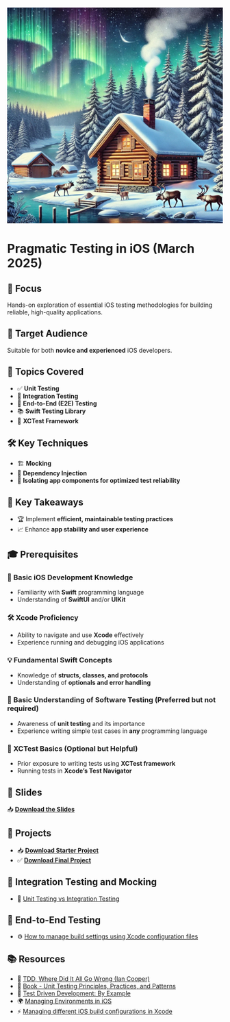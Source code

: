 ![Finland Image](finland-image.jpg)

# Pragmatic Testing in iOS (March 2025)

## 🎯 Focus  
Hands-on exploration of essential iOS testing methodologies for building reliable, high-quality applications.  

## 👥 Target Audience  
Suitable for both **novice and experienced** iOS developers.  

## 📌 Topics Covered  
- ✅ **Unit Testing**  
- 🔗 **Integration Testing**  
- 🔄 **End-to-End (E2E) Testing**  
- 📚 **Swift Testing Library**  
- 🧪 **XCTest Framework**  

## 🛠️ Key Techniques  
- 🏗️ **Mocking**  
- 🔄 **Dependency Injection**  
- 🎯 **Isolating app components for optimized test reliability**  

## 🚀 Key Takeaways  
- 🏆 Implement **efficient, maintainable testing practices**  
- 📈 Enhance **app stability and user experience**  

## 🎓 Prerequisites

### 📱 Basic iOS Development Knowledge  
- Familiarity with **Swift** programming language  
- Understanding of **SwiftUI** and/or **UIKit**  

### 🛠️ Xcode Proficiency  
- Ability to navigate and use **Xcode** effectively  
- Experience running and debugging iOS applications  

### 💡 Fundamental Swift Concepts  
- Knowledge of **structs, classes, and protocols**  
- Understanding of **optionals and error handling**  

### 🧪 Basic Understanding of Software Testing (Preferred but not required)  
- Awareness of **unit testing** and its importance  
- Experience writing simple test cases in **any** programming language  

### 🔬 XCTest Basics (Optional but Helpful)  
- Prior exposure to writing tests using **XCTest framework**  
- Running tests in **Xcode’s Test Navigator**  


## 📑 Slides  

📥 **[Download the Slides]()**  

## 📂 Projects  
- 📥 **[Download Starter Project](/Projects/OuluBankR1-Starter.zip)**  
- ✅ **[Download Final Project](/Projects/OuluBankR1.zip)**  


## 🔄 Integration Testing and Mocking  
- 📌 [Unit Testing vs Integration Testing](https://circleci.com/blog/unit-testing-vs-integration-testing/)  

## 🚀 End-to-End Testing  
- ⚙️ [How to manage build settings using Xcode configuration files](https://www.danijelavrzan.com/posts/2022/11/xcode-configuration/)  

## 📚 Resources  
- 🎥 [TDD, Where Did It All Go Wrong (Ian Cooper)](https://youtu.be/EZ05e7EMOLM?si=QDfLTerjYkA1D-UD)  
- 📖 [Book - Unit Testing Principles, Practices, and Patterns](https://a.co/d/6XjHFDK)  
- 📘 [Test Driven Development: By Example](https://a.co/d/cZwpuFc)  
- 🌍 [Managing Environments in iOS](https://sarunw.com/posts/how-to-set-up-ios-environments/)  
- ⚡ [Managing different iOS build configurations in Xcode](https://tanaschita.com/20220214-managing-different-ios-environments-in-xcode/)  
